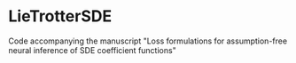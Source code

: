 # LieTrotterSDE
Code accompanying the manuscript "Loss formulations for assumption-free neural inference of SDE coefficient functions"
